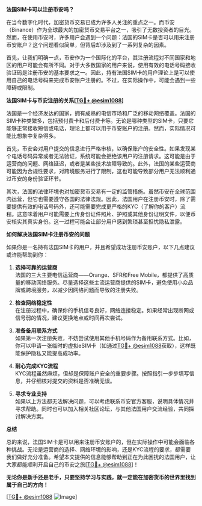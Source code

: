 **法国SIM卡可以注册币安吗？**

在当今数字化时代，加密货币交易已成为许多人关注的重点之一。而币安（Binance）作为全球最大的加密货币交易平台之一，吸引了无数投资者的目光。然而，在使用币安时，许多用户会遇到一个问题：法国的SIM卡是否可以用来注册币安账户？这个问题看似简单，但背后却涉及到了一系列复杂的因素。

首先，让我们明确一点，币安作为一个国际化的平台，其注册流程对不同国家和地区的用户可能会有所不同。对于大多数国家的用户来说，使用有效的电话号码接收验证码是注册币安的基本要求之一。因此，持有法国SIM卡的用户理论上是可以使用自己的电话号码来完成币安账户注册的。不过，在实际操作中，可能会遇到一些障碍或限制。

**法国SIM卡与币安注册的关系[[TG💪+ @esim1088](https://t.me/s/esim1088)]**

法国是一个经济发达的国家，拥有成熟的电信市场和广泛的移动网络覆盖。法国的SIM卡种类繁多，包括预付费卡和后付费卡等。无论是哪种类型的SIM卡，只要它能够正常接收短信或电话，理论上都可以用于币安账户的注册。然而，实际情况可能比想象中复杂得多。

首先，币安会对用户提交的信息进行严格审核，以确保账户的安全性。如果发现某个电话号码异常或者无法验证，系统可能会拒绝该用户的注册请求。这可能是由于运营商的问题、网络延迟，或者是某些技术故障导致的。此外，法国的某些运营商可能因为合规性要求，对跨境服务进行了限制，这也可能导致部分用户无法顺利通过币安的身份验证环节。

其次，法国的法律环境也对加密货币交易有一定的监管措施。虽然币安在全球范围内运营，但它也需要遵守各国的法律法规。因此，法国用户在注册币安时，除了需要提供有效的电话号码外，还可能需要完成更严格的KYC（了解你的客户）流程。这意味着用户可能需要上传身份证件照片、护照或其他身份证明文件，以便币安核实其真实身份。这一过程可能会让部分用户感到繁琐甚至担忧隐私泄露。

**如何解决法国SIM卡注册币安的问题**

如果你是一名持有法国SIM卡的用户，并且希望成功注册币安账户，以下几点建议或许能帮助到你：

1. **选择可靠的运营商**  
   法国的三大主要电信运营商——Orange、SFR和Free Mobile，都提供了高质量的移动网络服务。尽量选择这些主流运营商提供的SIM卡，避免使用小众品牌或跨境服务，以减少因网络问题而导致的注册失败。

2. **检查网络稳定性**  
   在注册过程中，确保你的手机信号良好，网络连接稳定。如果经常出现断网或信号弱的情况，建议更换地点或时间再次尝试。

3. **准备备用联系方式**  
   如果第一次注册失败，不妨尝试使用其他手机号码作为备用联系方式。比如，你可以申请一张临时的虚拟eSIM卡（如通过[TG💪+ @esim1088](https://t.me/s/esim1088)获取），这样既能保护隐私又能提高成功率。

4. **耐心完成KYC流程**  
   KYC流程虽然麻烦，但却是保障账户安全的重要步骤。按照指引一步步填写信息，并仔细核对提交的资料是否准确无误。

5. **寻求专业支持**  
   如果以上方法都无法解决问题，可以考虑联系币安官方客服，说明具体情况并寻求帮助。同时也可以加入相关社区论坛，与其他法国用户交流经验，共同探讨解决方案。

**总结**

总的来说，法国SIM卡是可以用来注册币安账户的，但在实际操作中可能会面临各种挑战。无论是运营商的选择、网络环境的影响，还是KYC流程的要求，都需要我们做好充分准备。希望本文提供的信息能够帮助到正在为此困扰的法国用户，让大家都能顺利开启自己的币安之旅[[TG💪+ @esim1088](https://t.me/s/esim1088)]！

**无论你是新手还是老手，只要坚持学习与实践，就一定能在加密货币的世界里找到属于自己的方向！**

[[TG💪+ @esim1088](https://t.me/s/esim1088) ![Image](https://i.postimg.cc/4NQfJmqS/Snipaste-2025-05-13-00-14-12.png)]